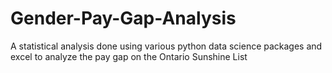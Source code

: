 # Gender-Pay-Gap-Analysis
A statistical analysis done using various python data science packages and excel to analyze the pay gap on the Ontario Sunshine List
